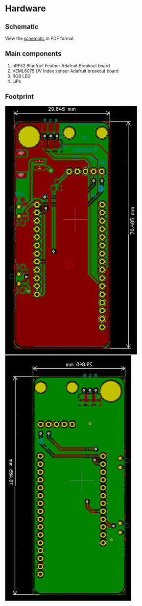 # Hardware

## Schematic

View the [schematic](images/schematic.pdf) in PDF format.

## Main components

1. nRF52 Bluefruit Feather Adafruit Breakout board
1. VEML6075 UV Index sensor Adafruit breakout board
1. RGB LED
1. LiPo

## Footprint

![](images/footprint-front.png)
![](images/footprint-back.png)
